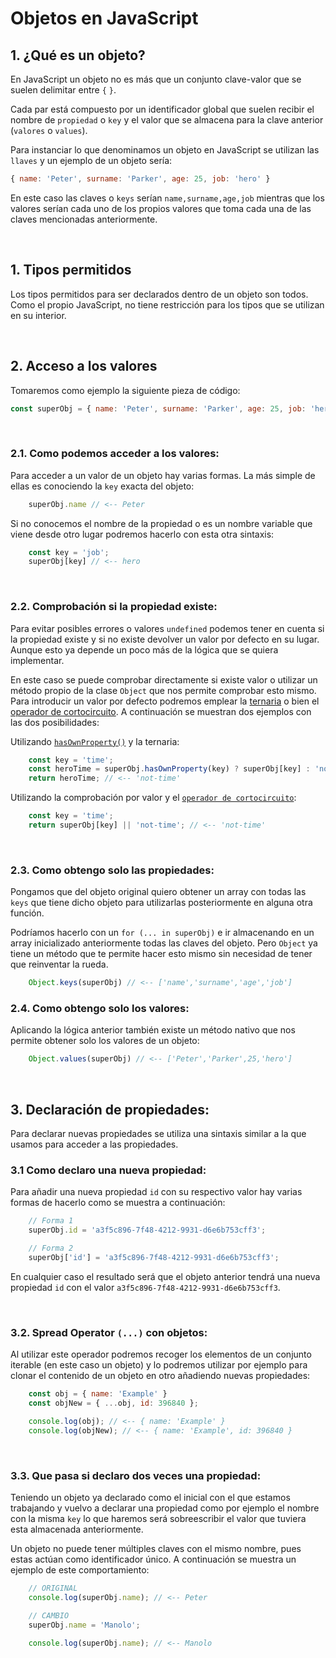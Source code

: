 # Objetos en JavaScript

## 1. ¿Qué es un objeto?

En JavaScript un objeto no es más que un conjunto clave-valor que se suelen delimitar entre `{` `}`.

Cada par está compuesto por un identificador global que suelen recibir el nombre de `propiedad` o `key` y el valor que se almacena para la clave anterior (`valores` o `values`).

Para instanciar lo que denominamos un objeto en JavaScript se utilizan las `llaves` y un ejemplo de un objeto sería:

```javascript 
{ name: 'Peter', surname: 'Parker', age: 25, job: 'hero' }
```

En este caso las claves o `keys` serían `name,surname,age,job` mientras que los valores serían cada uno de los propios valores que toma cada una de las claves mencionadas anteriormente.

</br>

## 1. Tipos permitidos

Los tipos permitidos para ser declarados dentro de un objeto son todos. Como el propio JavaScript, no tiene restricción para los tipos que se utilizan en su interior.

</br>

## 2. Acceso a los valores

Tomaremos como ejemplo la siguiente pieza de código: 

```javascript 
const superObj = { name: 'Peter', surname: 'Parker', age: 25, job: 'hero' };
```
</br>

### 2.1.  Como podemos acceder a los valores:

Para acceder a un valor de un objeto hay varias formas. La más simple de ellas es conociendo la `key` exacta del objeto:

```javascript
    superObj.name // <-- Peter
```

Si no conocemos el nombre de la propiedad o es un nombre variable que viene desde otro lugar podremos hacerlo con esta otra sintaxis:

```javascript
    const key = 'job';
    superObj[key] // <-- hero
```
</br>

### 2.2. Comprobación si la propiedad existe:

Para evitar posibles errores o valores `undefined` podemos tener en cuenta si la propiedad existe y si no existe devolver un valor por defecto en su lugar. Aunque esto ya depende un poco más de la lógica que se quiera implementar.

En este caso se puede comprobar directamente si existe valor o utilizar un método propio de la clase `Object` que nos permite comprobar esto mismo. Para introducir un valor por defecto podremos emplear la [ternaria](http://slashdot.org) o bien el [operador de cortocircuito](http://slashdot.org). A continuación se muestran dos ejemplos con las dos posibilidades:

Utilizando [`hasOwnProperty()`](https://developer.mozilla.org/es/docs/Web/JavaScript/Reference/Global_Objects/Object/hasOwnProperty) y la ternaria:

```javascript
    const key = 'time';
    const heroTime = superObj.hasOwnProperty(key) ? superObj[key] : 'not-time';
    return heroTime; // <-- 'not-time'
```

Utilizando la comprobación por valor y el [`operador de cortocircuito`](https://developer.mozilla.org/es/docs/Web/JavaScript/Guide/Expressions_and_Operators#comparacion):


```javascript
    const key = 'time';
    return superObj[key] || 'not-time'; // <-- 'not-time'
```

</br>


### 2.3. Como obtengo solo las propiedades:

Pongamos que del objeto original quiero obtener un array con todas las `keys` que tiene dicho objeto para utilizarlas posteriormente en alguna otra función.

Podríamos hacerlo con un `for (... in superObj)` e ir almacenando en un array inicializado anteriormente todas las claves del objeto. Pero `Object` ya tiene un método que te permite hacer esto mismo sin necesidad de tener que reinventar la rueda.

```javascript
    Object.keys(superObj) // <-- ['name','surname','age','job']
```

### 2.4. Como obtengo solo los valores:

Aplicando la lógica anterior también existe un método nativo que nos permite obtener solo los valores de un objeto:

```javascript
    Object.values(superObj) // <-- ['Peter','Parker',25,'hero']
```

</br>

## 3. Declaración de propiedades:

Para declarar nuevas propiedades se utiliza una sintaxis similar a la que usamos para acceder a las propiedades.


### 3.1 Como declaro una nueva propiedad:

Para añadir una nueva propiedad `id` con su respectivo valor hay varias formas de hacerlo como se muestra a continuación:


```javascript
    // Forma 1
    superObj.id = 'a3f5c896-7f48-4212-9931-d6e6b753cff3';

    // Forma 2
    superObj['id'] = 'a3f5c896-7f48-4212-9931-d6e6b753cff3';
```

En cualquier caso el resultado será que el objeto anterior tendrá una nueva propiedad `id` con el valor `a3f5c896-7f48-4212-9931-d6e6b753cff3`.

</br>

### 3.2. Spread Operator `(...)` con objetos:

Al utilizar este operador podremos recoger los elementos de un conjunto iterable (en este caso un objeto) y lo podremos utilizar por ejemplo para clonar el contenido de un objeto en otro añadiendo nuevas propiedades:

```javascript
    const obj = { name: 'Example' }
    const objNew = { ...obj, id: 396840 };

    console.log(obj); // <-- { name: 'Example' }
    console.log(objNew); // <-- { name: 'Example', id: 396840 }
```

</br>

### 3.3. Que pasa si declaro dos veces una propiedad:

Teniendo un objeto ya declarado como el inicial con el que estamos trabajando y vuelvo a declarar una propiedad como por ejemplo el nombre con la misma `key` lo que haremos será sobreescribir el valor que tuviera esta almacenada anteriormente.

Un objeto no puede tener múltiples claves con el mismo nombre, pues estas actúan como identificador único.
A continuación se muestra un ejemplo de este comportamiento:

```javascript
    // ORIGINAL
    console.log(superObj.name); // <-- Peter

    // CAMBIO
    superObj.name = 'Manolo';

    console.log(superObj.name); // <-- Manolo

```